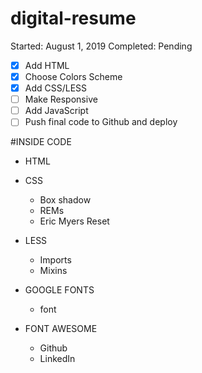 # digital-resume
Started: August 1, 2019
Completed: Pending
- [x] Add HTML
- [x] Choose Colors Scheme
- [x] Add CSS/LESS
- [ ] Make Responsive
- [ ] Add JavaScript
- [ ] Push final code to Github and deploy

#INSIDE CODE
- HTML
- CSS
    - Box shadow
    - REMs
    - Eric Myers Reset

- LESS
    - Imports
    - Mixins
- GOOGLE FONTS
    - font
- FONT AWESOME
    - Github
    - LinkedIn